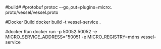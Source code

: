 #build#
#protobuf 
protoc --go_out=plugins=micro:. proto/vessel/vessel.proto

#Docker Build
docker build -t vessel-service .

#docker Run
docker run -p 50052:50052 -e MICRO_SERVICE_ADDRESS="50051 -e MICRO_REGISTRY=mdns vessel-service